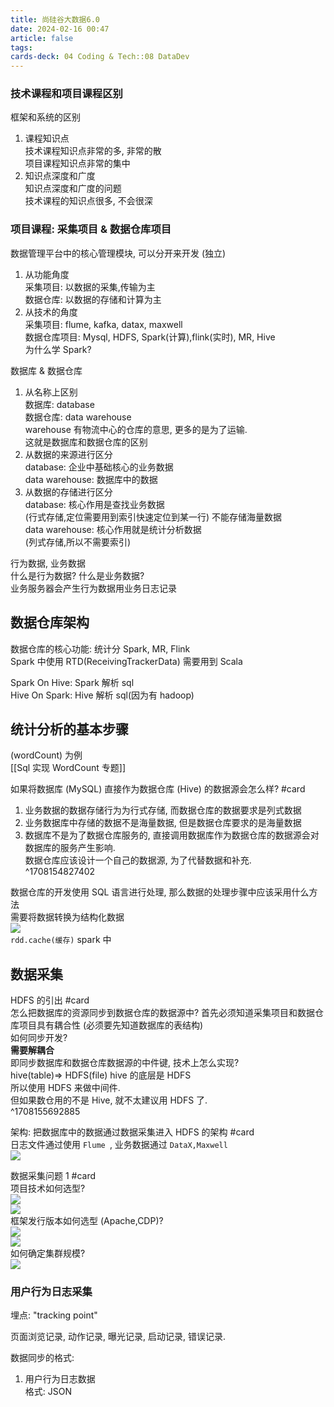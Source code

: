 ```yaml
---
title: 尚硅谷大数据6.0
date: 2024-02-16 00:47
article: false
tags: 
cards-deck: 04 Coding & Tech::08 DataDev
---
```


### 技术课程和项目课程区别
框架和系统的区别  
1. 课程知识点  
技术课程知识点非常的多, 非常的散  
项目课程知识点非常的集中
2. 知识点深度和广度  
知识点深度和广度的问题  
技术课程的知识点很多, 不会很深

### 项目课程: 采集项目 & 数据仓库项目
数据管理平台中的核心管理模块, 可以分开来开发 (独立)
1. 从功能角度  
采集项目: 以数据的采集,传输为主  
数据仓库: 以数据的存储和计算为主
2. 从技术的角度  
采集项目: flume, kafka, datax, maxwell  
数据仓库项目: Mysql, HDFS, Spark(计算),flink(实时), MR, Hive  
为什么学 Spark?

数据库 & 数据仓库
1. 从名称上区别  
数据库: database  
数据仓库: data warehouse  
warehouse 有物流中心的仓库的意思, 更多的是为了运输.  
这就是数据库和数据仓库的区别
2. 从数据的来源进行区分  
database: 企业中基础核心的业务数据  
data warehouse: 数据库中的数据
3. 从数据的存储进行区分  
database: 核心作用是查找业务数据  
(行式存储,定位需要用到索引快速定位到某一行) 不能存储海量数据  
data warehouse: 核心作用就是统计分析数据  
(列式存储,所以不需要索引)

行为数据, 业务数据  
什么是行为数据? 什么是业务数据?  
业务服务器会产生行为数据用业务日志记录

## 数据仓库架构
数据仓库的核心功能: 统计分 Spark, MR, Flink  
Spark 中使用 RTD(ReceivingTrackerData) 需要用到 Scala

Spark On Hive: Spark 解析 sql  
Hive On Spark: Hive 解析 sql(因为有 hadoop)

## 统计分析的基本步骤 
(wordCount) 为例  
[[Sql 实现 WordCount 专题]]

如果将数据库 (MySQL) 直接作为数据仓库 (Hive) 的数据源会怎么样? #card
1. 业务数据的数据存储行为为行式存储, 而数据仓库的数据要求是列式数据
2. 业务数据库中存储的数据不是海量数据, 但是数据仓库要求的是海量数据
3. 数据库不是为了数据仓库服务的, 直接调用数据库作为数据仓库的数据源会对数据库的服务产生影响.  
数据仓库应该设计一个自己的数据源, 为了代替数据和补充.  
^1708154827402

数据仓库的开发使用 SQL 语言进行处理, 那么数据的处理步骤中应该采用什么方法  
需要将数据转换为结构化数据  
![](http://oss.naglfar28.com/naglfar28/202402171533135.png)  
`rdd.cache(缓存)` spark 中

## 数据采集 
HDFS 的引出 #card  
怎么把数据库的资源同步到数据仓库的数据源中? 首先必须知道采集项目和数据仓库项目具有耦合性 (必须要先知道数据库的表结构)  
如何同步开发?  
**需要解耦合**  
即同步数据库和数据仓库数据源的中件键, 技术上怎么实现?  
hive(table)=> HDFS(file) hive 的底层是 HDFS  
所以使用 HDFS 来做中间件.  
但如果数仓用的不是 Hive, 就不太建议用 HDFS 了.  
^1708155692885

架构: 把数据库中的数据通过数据采集进入 HDFS 的架构 #card  
日志文件通过使用 `Flume `, 业务数据通过 `DataX,Maxwell`  
![](http://oss.naglfar28.com/naglfar28/202402171542226.png)

数据采集问题 1 #card  
项目技术如何选型?  
![](http://oss.naglfar28.com/naglfar28/202402171616657.png)  
![](http://oss.naglfar28.com/naglfar28/202402171618067.png)  
框架发行版本如何选型 (Apache,CDP)?  
![](http://oss.naglfar28.com/naglfar28/202402171633411.png)  
![](http://oss.naglfar28.com/naglfar28/202402171635075.png)  
如何确定集群规模?  
![](http://oss.naglfar28.com/naglfar28/202402171641065.png)  

### 用户行为日志采集
埋点: "tracking point"

页面浏览记录, 动作记录, 曝光记录, 启动记录, 错误记录.

数据同步的格式:
1. 用户行为日志数据  
格式: JSON

